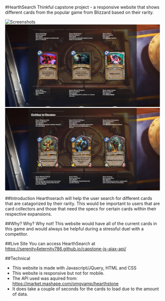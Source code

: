 #HearthSearch
Thinkful capstone project - a responsive website that shows different cards from the popular game from Blizzard based on their rarity.

![Screenshots](https://github.com/serenity4eternity786/capstone-js-ajax-api/blob/master/hearth%201.PNG?raw=true)![Screenshots](https://github.com/serenity4eternity786/capstone-js-ajax-api/blob/master/hearth%202.PNG?raw=true)![Screenshots](https://github.com/serenity4eternity786/capstone-js-ajax-api/blob/master/hearth%203.PNG?raw=true)

##Introduction
Hearthserach will help the user search for different cards that are catagorized by their rarity. 
This would be important to users that are card collectors and those that need the specs for certain cards within their respective expansions.

##Why?
Why? Why not! This website would have all of the current cards in this game and would always be helpful during a stressful duel with a competitor. 

##Live Site
You can access HearthSearch at https://serenity4eternity786.github.io/capstone-js-ajax-api/

##Technical
* This website is made with Javascript/JQuery, HTML and CSS
* This website is responsive but not for mobile. 
* The API used was aquired from: https://market.mashape.com/omgvamp/hearthstone
* It does take a couple of seconds for the cards to load due to the amount of data. 
